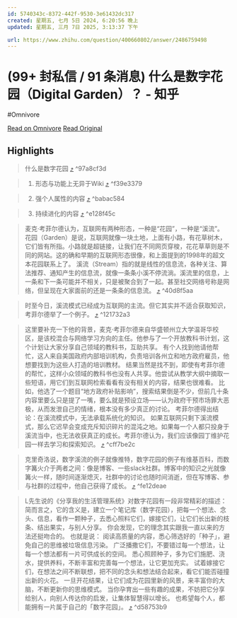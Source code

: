 ```yaml
---
id: 5740343c-8372-442f-9530-3e61432dc317
created: 星期五, 七月 5日 2024, 6:20:56 晚上
updated: 星期五, 三月 7日 2025, 3:13:37 下午

url: https://www.zhihu.com/question/400660802/answer/2486759498
---
```


# (99+ 封私信 / 91 条消息) 什么是数字花园（Digital Garden）？ - 知乎
#Omnivore

[Read on Omnivore](https://omnivore.app/me/99-90-digital-garden-18f96aab0d7)
[Read Original](https://www.zhihu.com/question/400660802/answer/2486759498)

## Highlights

> ​什么是数字花园 [⤴️](https://omnivore.app/me/99-90-digital-garden-18f96aab0d7#97a8cf3d-1be7-49d7-a3c5-6e2f852cc1fa)  ^97a8cf3d

> 1. 形态与功能上无异于Wiki [⤴️](https://omnivore.app/me/99-90-digital-garden-18f96aab0d7#f39e3379-c16d-4d88-b2d2-c15483542d0a)  ^f39e3379

> 2. 强个人属性的内容 [⤴️](https://omnivore.app/me/99-90-digital-garden-18f96aab0d7#babac584-f601-4481-9052-fdcdc67b251f)  ^babac584

> 3. 持续进化的内容 [⤴️](https://omnivore.app/me/99-90-digital-garden-18f96aab0d7#e128f45c-fdc0-4a5b-8986-164a1d53750d)  ^e128f45c

> 麦克·考菲尔德认为，互联网有两种形态，一种是“花园”，一种是“溪流”。
> 花园（Garden）是说，互联网就像一块土地，上面有小路，有花草树木，它们皆有所指。小路就是超链接，让我们在不同网页穿梭，花花草草则是不同的网站。这的确和早期的互联网形态很像，和上面提到的1998年的超文本花园联系上了。
> 溪流（Stream）指的就是线性的信息流，各种关注、算法推荐、通知产生的信息流，就像一条条小溪不停流淌。溪流里的信息，上一条和下一条可能并不相关，只是被聚合到了一起。甚至社交网络号称是网络，但呈现在大家面前的还是一条条的信息流。 [⤴️](https://omnivore.app/me/99-90-digital-garden-18f96aab0d7#40d8f5aa-6b3c-4752-913c-6b6ef032cf7b)  ^40d8f5aa

> 时至今日，溪流模式已经成为互联网的主流。但它其实并不适合获取知识，考菲尔德举了一个例子。 [⤴️](https://omnivore.app/me/99-90-digital-garden-18f96aab0d7#121732a3-da3f-4f42-a59a-fc47c7563907)  ^121732a3

> 这里要补充一下他的背景，麦克·考菲尔德来自华盛顿州立大学温哥华校区，是该校混合与网络学习方向的主任。他参与了一个开放教科书计划，这个计划让大家分享自己领域的教科书，互助共享。
> 有个人找到他请他帮忙，这人来自美国政府内部培训机构，负责培训各州立和地方政府雇员，他想要找到为这些人打造的培训教材。
> 结果当然是找不到，即使有考菲尔德的帮忙，这样小众领域的教科书也没有人共享。他尝试从教学大纲中摘取一些短语，用它们到互联网检索看看有没有相关的内容，结果也很难看。
> 比如，他选了一个题目“地方政府补贴影响”，搜索结果倒是不少，但前几十条内容里要么只是提了一嘴，要么就是预设立场——认为政府干预市场罪大恶极，从而发泄自己的情绪，根本没有多少真正的讨论。
> 考菲尔德得出结论：在溪流模式中，无法承载系统化的知识。
> 如果互联网只剩下溪流模式，那么它迟早会变成充斥知识碎片的混沌之地。如果每一个人都只投身于溪流当中，也无法收获真正的成长。考菲尔德认为，我们应该像园丁维护花园一样去学习和探索知识。 [⤴️](https://omnivore.app/me/99-90-digital-garden-18f96aab0d7#cff7be2c-db2a-41fb-9a7c-d916c4bb8387)  ^cff7be2c

> 克里奇洛说，数字溪流的例子就像推特，数字花园的例子有维基百科，而数字篝火介于两者之间：像是博客、一些slack社群。博客中的知识之光就像篝火一样，随时间逐渐熄灭，社群中的讨论也随时间消逝，但在写博客、参与社群的过程中，他自己获得了成长。 [⤴️](https://omnivore.app/me/99-90-digital-garden-18f96aab0d7#fe12deae-fd0b-4024-a0f5-8616ce9a91c0)  ^fe12deae

> L先生说的《分享我的生活管理系统》对数字花园有一段非常精彩的描述：
> 简而言之，它的含义是，建立一个笔记库（数字花园），把每一个想法、念头、信息，看作一颗种子，去悉心照料它们，嫁接它们，让它们长出新的枝条、结出果实，与别人分享。
> 你会发现，它的理念其实跟我一直以来的方法还挺吻合的。
> 也就是说：
> 阅读高质量的内容，悉心筛选好的「种子」，避免自己的思维被垃圾信息污染。
> 广泛播撒它们，不要错过每一个想法，让每一个想法都有一片可供成长的空间。
> 悉心照顾种子，多为它们施肥、浇水，提供养料，不断丰富和完善每一个想法，让它更加充实。
> 试着嫁接它们，在想法之间不断联想，把不同的念头和想法结合起来，看它们能否碰撞出新的火花。
> 一旦开花结果，让它们成为花园里新的风景，来丰富你的大脑，不断更新你的思维模式。
> 当你孕育出一些有趣的成果，不妨把它分享给别人，向别人传达你的启发，让集体智慧得以增长。
> 也希望每个人，都能拥有一片属于自己的「数字花园」。 [⤴️](https://omnivore.app/me/99-90-digital-garden-18f96aab0d7#d58753b9-f283-4c38-bbb7-ff5ac26cb7f8)  ^d58753b9

